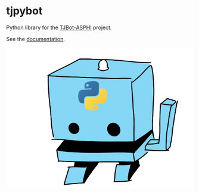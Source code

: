 # tjpybot
Python library for the [TJBot-ASPHI](https://bitbucket.org/sprintingkiwi/tjbot-asphi) project.

See the [documentation](https://sprintingkiwi.github.io/tjbot-asphi/python.html).

![TJBot-ASPHI logo](tjbot_icon.png)
